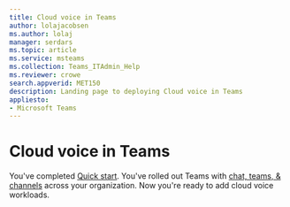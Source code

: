 ```yaml
---
title: Cloud voice in Teams
author: lolajacobsen
ms.author: lolaj
manager: serdars
ms.topic: article
ms.service: msteams
ms.collection: Teams_ITAdmin_Help
ms.reviewer: crowe
search.appverid: MET150
description: Landing page to deploying Cloud voice in Teams
appliesto: 
- Microsoft Teams
---
```


# Cloud voice in Teams

You've completed [Quick start](get-started-with-teams-quick-start.md). You've rolled out Teams with [chat, teams, & channels](deploy-chat-teams-channels-microsoft-teams-landing-page.md) across your organization. Now you're ready to add cloud voice workloads. 

